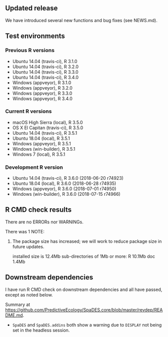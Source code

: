 ## Updated release

We have introduced several new functions and bug fixes (see NEWS.md).

## Test environments

### Previous R versions
* Ubuntu 14.04        (travis-ci), R 3.1.0
* Ubuntu 14.04        (travis-ci), R 3.2.0
* Ubuntu 14.04        (travis-ci), R 3.3.0
* Ubuntu 14.04        (travis-ci), R 3.4.0
* Windows              (appveyor), R 3.1.0
* Windows              (appveyor), R 3.2.0
* Windows              (appveyor), R 3.3.0
* Windows              (appveyor), R 3.4.0

### Current R versions
* macOS High Sierra    (local), R 3.5.0
* OS X El Capitan  (travis-ci), R 3.5.0
* Ubuntu 14.04     (travis-ci), R 3.5.1
* Ubuntu 18.04         (local), R 3.5.1
* Windows           (appveyor), R 3.5.1
* Windows        (win-builder), R 3.5.1
* Windows 7            (local), R 3.5.1

### Development R version
* Ubuntu 14.04     (travis-ci), R 3.6.0 (2018-06-20 r74923)
* Ubuntu 18.04         (local), R 3.6.0 (2018-06-28 r74935)
* Windows           (appveyor), R 3.6.0 (2018-07-01 r74950)
* Windows        (win-builder), R 3.6.0 (2018-07-15 r74966)

## R CMD check results

There are no ERRORs nor WARNINGs.

There was 1 NOTE:

1. The package size has increased; we will work to reduce package size in future updates.

    installed size is 12.4Mb
    sub-directories of 1Mb or more:
      R    10.1Mb
      doc   1.4Mb

## Downstream dependencies

I have run R CMD check on downstream dependencies and all have passed, except as noted below.

Summary at https://github.com/PredictiveEcology/SpaDES.core/blob/master/revdep/README.md.

* `SpaDES` and `SpaDES.addins` both show a warning due to `DISPLAY` not being set in the headless session.
